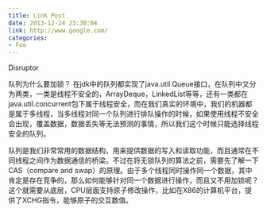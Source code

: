 ```yaml
---
title: Link Post
date: 2013-12-24 23:30:04
link: http://www.google.com/
categories:
- Foo
---
```


Disruptor

队列为什么要加锁？
在jdk中的队列都实现了java.util.Queue接口，在队列中又分为两类，一类是线程不安全的，ArrayDeque，LinkedList等等，还有一类都在java.util.concurrent包下属于线程安全，而在我们真实的环境中，我们的机器都是属于多线程，当多线程对同一个队列进行排队操作的时候，如果使用线程不安全会出现，覆盖数据，数据丢失等无法预测的事情，所以我们这个时候只能选择线程安全的队列。


队列是我们非常常用的数据结构，用来提供数据的写入和读取功能，而且通常在不同线程之间作为数据通信的桥梁。不过在将无锁队列的算法之前，需要先了解一下CAS（compare and swap）的原理。由于多个线程同时操作同一个数据，其中肯定是存在竞争的，那么如何能够针对同一个数据进行操作，而且又不用加锁呢？ 这个就需要从底层，CPU层面支持原子修改操作，比如在X86的计算机平台，提供了XCHG指令，能够原子的交互数值。
